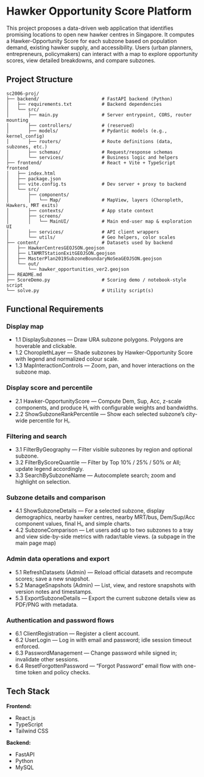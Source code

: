 # Hawker Opportunity Score Platform

This project proposes a data-driven web application that identifies promising locations to open new hawker centres in Singapore. It computes a Hawker-Opportunity Score for each subzone based on population demand, existing hawker supply, and accessibility. Users (urban planners, entrepreneurs, policymakers) can interact with a map to explore opportunity scores, view detailed breakdowns, and compare subzones.

## Project Structure

```
sc2006-proj/
├── backend/                       # FastAPI backend (Python)
│   ├── requirements.txt           # Backend dependencies
│   └── src/
│       ├── main.py                # Server entrypoint, CORS, router mounting
│       ├── controllers/           # (reserved)
│       ├── models/                # Pydantic models (e.g., kernel_config)
│       ├── routers/               # Route definitions (data, subzones, etc.)
│       ├── schemas/               # Request/response schemas
│       └── services/              # Business logic and helpers
├── frontend/                      # React + Vite + TypeScript frontend
│   ├── index.html
│   ├── package.json
│   ├── vite.config.ts             # Dev server + proxy to backend
│   └── src/
│       ├── components/
│       │   └── Map/               # MapView, layers (Choropleth, Hawkers, MRT exits)
│       ├── contexts/              # App state context
│       ├── screens/
│       │   └── MainUI/            # Main end-user map & exploration UI
│       ├── services/              # API client wrappers
│       └── utils/                 # Geo helpers, color scales
├── content/                       # Datasets used by backend
│   ├── HawkerCentresGEOJSON.geojson
│   ├── LTAMRTStationExitGEOJSON.geojson
│   ├── MasterPlan2019SubzoneBoundaryNoSeaGEOJSON.geojson
│   └── out/
│       └── hawker_opportunities_ver2.geojson
├── README.md
├── ScoreDemo.py                   # Scoring demo / notebook-style script
└── solve.py                       # Utility script(s)
```

## Functional Requirements

### Display map
- 1.1 DisplaySubzones — Draw URA subzone polygons. Polygons are hoverable and clickable.
- 1.2 ChoroplethLayer — Shade subzones by Hawker-Opportunity Score with legend and normalized colour scale.
- 1.3 MapInteractionControls — Zoom, pan, and hover interactions on the subzone map.

### Display score and percentile
- 2.1 Hawker-OpportunityScore — Compute Dem, Sup, Acc, z-scale components, and produce Hᵢ with configurable weights and bandwidths.
- 2.2 ShowSubzoneRankPercentile — Show each selected subzone’s city-wide percentile for Hᵢ.

### Filtering and search
- 3.1 FilterByGeography — Filter visible subzones by region and optional subzone.
- 3.2 FilterByScoreQuantile — Filter by Top 10% / 25% / 50% or All; update legend accordingly.
- 3.3 SearchBySubzoneName — Autocomplete search; zoom and highlight on selection.

### Subzone details and comparison
- 4.1 ShowSubzoneDetails — For a selected subzone, display demographics, nearby hawker centres, nearby MRT/bus, Dem/Sup/Acc component values, final Hᵢ, and simple charts.
- 4.2 SubzoneComparison — Let users add up to two subzones to a tray and view side-by-side metrics with radar/table views. (a subpage in the main page map)

### Admin data operations and export
- 5.1 RefreshDatasets (Admin) — Reload official datasets and recompute scores; save a new snapshot.
- 5.2 ManageSnapshots (Admin) — List, view, and restore snapshots with version notes and timestamps.
- 5.3 ExportSubzoneDetails — Export the current subzone details view as PDF/PNG with metadata.

### Authentication and password flows
- 6.1 ClientRegistration — Register a client account.
- 6.2 UserLogin — Log in with email and password; idle session timeout enforced.
- 6.3 PasswordManagement — Change password while signed in; invalidate other sessions.
- 6.4 ResetForgottenPassword — “Forgot Password” email flow with one-time token and policy checks.

## Tech Stack

**Frontend:**

- React.js
- TypeScript
- Tailwind CSS

**Backend:**

- FastAPI
- Python
- MySQL

